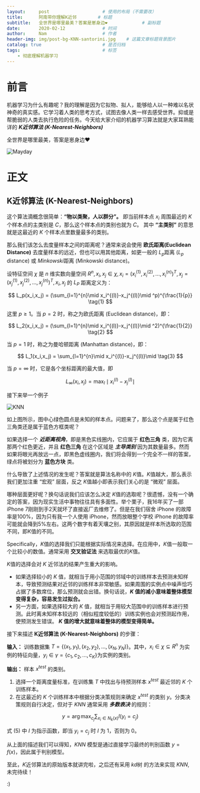 ```yaml
---
layout:     post                    # 使用的布局（不需要改）
title:      阿南带你理解K近邻        # 标题 
subtitle:   全世界是哪里最美？答案是崽身边❤             # 副标题
date:       2020-02-12              # 时间
author:     Nam                     # 作者
header-img: img/post-bg-KNN-santorini.jpg    # 这篇文章标题背景图片
catalog: true                       # 是否归档
tags:                               # 标签
    - 彻底理解机器学习
---
```


# 前言

机器学习为什么有趣呢？我的理解是因为它拟物、拟人，能够给人以一种难以名状神奇的真实感。它学习着人类的思考方式，试图去像人类一样去感受世界。抑或是帮脆弱的人类去执行危险的任务。今天给大家介绍的机器学习算法就是大家耳熟能详的 ***K近邻算法 (K-Nearest-Neighbors)***

全世界是哪里最美，答案是崽身边❤

![Mayday](https://s2.ax1x.com/2020/02/20/3m1KpD.jpg)

# 正文

## **K近邻算法 (K-Nearest-Neighbors)**

这个算法滴概念很简单：**“物以类聚，人以群分”。** 即当前样本点 $x_i$ 周围最近的 $K$ 个样本点的主类别是 $C$，那么这个样本点的类别也就为 $C$。 其中 **“主类别”** 的意思就是这最近的 $K$ 个样本点里数量最多的类别。

那么我们该怎么去度量样本之间的距离呢？通常来说会使用 **欧氏距离(Euclidean Distance)** 去度量样本的远近，但也可以用其他距离，如更一般的 $L_p$距离 ($L_{p}$ distance) 或 $Minkowski$距离 (Minkowski distance)。

设特征空间 $\chi$ 是 $n$ 维实数向量空间 $R^n, x_i,x_j\in \chi,x_i=(x_i^{(1)},x_i^{(2)},...,x_i^{(n)})^T,x_j=(x_j^{(1)},x_j^{(2)},...,x_j^{(n)})^T,x_i,x_j$ 的 $L_P$ 距离定义为：

$$
L_p(x_i,x_j) = (\sum_{l=1}^{n}\mid x_i^{(l)}-x_j^{(l)}\mid ^p)^{\frac{1}{p}} \tag{1}
$$

这里 $p\ge1$。当 $p=2$ 时，称之为欧氏距离 (Euclidean distance)，即：

$$
L_2(x_i,x_j) = (\sum_{l=1}^{n}\mid x_i^{(l)}-x_j^{(l)}\mid ^2)^{\frac{1}{2}} \tag{2}
$$

当 $p=1$ 时，称之为曼哈顿距离 (Manhattan distance)，即：

$$
L_1(x_i,x_j) = \sum_{l=1}^{n}\mid x_i^{(l)}-x_j^{(l)}\mid \tag{3}
$$

当 $p=\infty$ 时，它是各个坐标距离的最大值，即

$$
L_{\infty}(x_i,x_j) = \max_l \mid x_i^{(l)}-x_j^{(l)}\mid \tag{4}
$$

接下来举一个例子

![KNN](https://s2.ax1x.com/2020/02/20/3m1nfO.png)

如上图所示，图中心绿色圆点是未知的样本点。问题来了，那么这个点是属于红色三角类还是属于蓝色方框类呢？

如果选择一个 ***近距离视角***，即是黑色实线圈内，它应属于 **红色三角** 类，因为它离那两个红色更近，并且 **红色三角** 在这个区域是 ***主导类别*** 因为其数量最多。然而 如果将眼光再放远一点，即黑色虚线圈内，我们将会得到一个完全不一样的答案，绿点将被划分为 **蓝色方块** 类。

什么导致了上述情况的发生呢？答案就是算法名称中的 $K$值。$K$值越大，那么表示我们更加注重 “宏观” 层面，反之 $K$值越小即表示我们关心的是 “微观” 层面。

哪种层面更好呢？换句话说我们应该怎么决定 $K$值的选取呢？很遗憾，没有一个确定的答案，因为现实生活中事物往往具有多面性。举个栗子，我16年买了一部 iPhone 7刚刚到手2天就坏了直接返厂去维修了。但是在我们宿舍 iPhone 的故障率是100%，因为只有我一个人使用 iPhone，然而放眼整个学校 iPhone 的故障率可能就会降到5%左右。这两个数字有着天壤之别，其原因就是样本所选取的范围不同，即$K$值的不同。

Specifically，$K$值的选择我们只能根据实际情况来选择。在应用中，$K$值一般取一个比较小的数值。通常采用 **交叉验证法** 来选取最优的$K$值。

$K$值的选择会对 $K$ 近邻法的结果产生重大的影响。

* 如果选择较小的 $K$ 值，就相当于用小范围的邻域中的训练样本去预测未知样本，导致预测结果对近邻的训练样本非常敏感。如果周围的实例点中噪声恰巧占据了多数席位，那么预测就会出错。换句话说，**$K$ 值的减小意味着整体模型变得复杂，容易发生过拟合。**
* 另一方面，如果选择较大的 $K$ 值，就相当于用较大范围中的训练样本进行预测。此时离未知样本较远的（相似程度较低的）训练实例也会对预测起作用，使预测发生错误。 **$K$ 值的增大就意味着整体的模型变得简单。**

接下来描述 **K近邻算法 (K-Nearest-Neighbors)** 的步骤：

**输入：** 训练数据集 $T=\{(x_1,y_1),(x_2,y_2),...,(x_N,y_N)\}$。其中，$x_i\in \chi \subseteq R^n$ 为实例的特征向量，$y_i\in \gamma = \{c_1,c_2,...,c_K\}$为实例的类别。

**输出：** 样本 $x^{test}$ 的类别。

1. 选择一个距离度量标准，在训练集 $T$ 中找出与待预测样本 $x^{test}$ 最近邻的  $K$ 个训练样本。
2. 在这最近的 $K$ 个训练样本中根据分类决策规则来确定 $x^{test}$ 的类别 $y$。分类决策规则自行决定，但对于 $KNN$ 通常采用 ***多数表决*** 的规则：

$$
y=\arg \max_{c_j} \sum_{x_i\in N_k(x)} I(y_i=c_j) \tag{5}
$$

式 $(5)$ 中 $I$ 为指示函数，即当 $y_i=c_j$ 时 $I$ 为 $1$，否则为 $0$。

从上面的描述我们可以得知，$KNN$ 模型是通过直接学习最终的判别函数 $y=f(x)$，因此属于判别模型。

至此，$K$近邻算法的原始版本就讲完啦，之后还有采用 $kd$树 的方法来实现 $KNN$,未完待续！

:)

